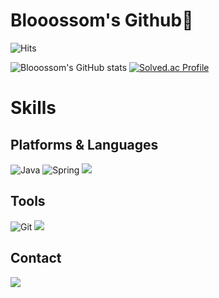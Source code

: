 # Blooossom's Github🌱
![Hits](https://hits.seeyoufarm.com/api/count/incr/badge.svg?url=https%3A%2F%2Fgithub.com%2FBlooossom&count_bg=%23F9E2DE&title_bg=%23F7CCCC&icon=&icon_color=%23D5D3D3&title=hits&edge_flat=false)

![Blooossom's GitHub stats](https://github-readme-stats.vercel.app/api?username=Blooossom&theme=dracula&show_icons=true)
[![Solved.ac Profile](http://mazassumnida.wtf/api/v2/generate_badge?boj=taegyeong19)](https://solved.ac/taegyeong19/)

# Skills


## Platforms & Languages


![Java](https://img.shields.io/badge/Java-007396.svg?&style=for-the-badge&logo=Java&logoColor=white)
![Spring](https://img.shields.io/badge/Spring-6DB33F.svg?&style=for-the-badge&logo=Spring&logoColor=white)
<a><img src="https://img.shields.io/badge/SpringBoot-6DB33F?style=for-the-badge&logo=SpringBoot&logoColor=white"/></a>

## Tools


![Git](https://img.shields.io/badge/Git-F05032.svg?&style=for-the-badge&logo=Git&logoColor=white)
<a><img src="https://img.shields.io/badge/IntelliJ IDEA-black?style=for-the-badge&logo=IntelliJ IDEA&logoColor=white"/></a>


## Contact


<a href="https://palm-acapella-56e.notion.site/f034ca531b80448a9107e98e55eaf1fb?v=aec0ba6e4da042b7a8f0a2b3875bf28d" target="_blank">
<img src="https://img.shields.io/badge/TechBlog-dodgerblue?style=for-the-badge&logo=Notion&logoColor=white"/></a>
<!--
**Blooossom/Blooossom** is a ✨ _special_ ✨ repository because its `README.md` (this file) appears on your GitHub profile.

Here are some ideas to get you started:

- 🔭 I’m currently working on ...
- 🌱 I’m currently learning ...
- 👯 I’m looking to collaborate on ...
- 🤔 I’m looking for help with ...
- 💬 Ask me about ...
- 📫 How to reach me: ...
- 😄 Pronouns: ...
- ⚡ Fun fact: ...
-->
